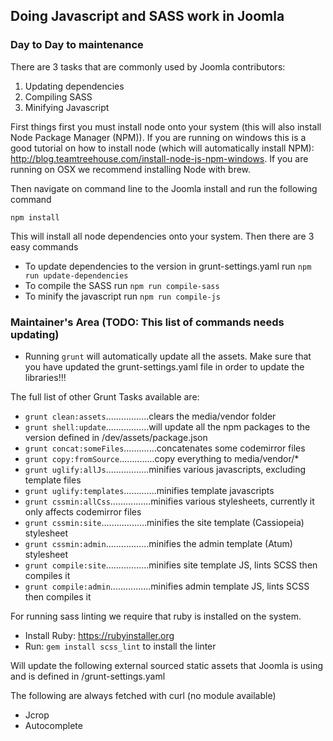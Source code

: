 ## Doing Javascript and SASS work in Joomla
### Day to Day to maintenance
There are 3 tasks that are commonly used by Joomla contributors:

1. Updating dependencies
2. Compiling SASS
3. Minifying Javascript

First things first you must install node onto your system (this will also install Node Package Manager (NPM)). If you
are running on windows this is a good tutorial on how to install node (which will automatically install NPM):
http://blog.teamtreehouse.com/install-node-js-npm-windows. If you are running on OSX we recommend installing Node with
brew.

Then navigate on command line to the Joomla install and run the following command

`npm install`

This will install all node dependencies onto your system. Then there are 3 easy commands

* To update dependencies to the version in grunt-settings.yaml run `npm run update-dependencies`
* To compile the SASS run `npm run compile-sass`
* To minify the javascript run `npm run compile-js`


### Maintainer's Area (TODO: This list of commands needs updating)
- Running `grunt` will automatically update all the assets. Make sure that you have updated the grunt-settings.yaml file in
order to update the libraries!!!

The full list of other Grunt Tasks available are:

- `grunt clean:assets`.................clears the media/vendor folder
- `grunt shell:update`.................will update all the npm packages to the version defined in /dev/assets/package.json
- `grunt concat:someFiles`.............concatenates some codemirror files
- `grunt copy:fromSource`..............copy everything to media/vendor/*
- `grunt uglify:allJs`.................minifies various javascripts, excluding template files
- `grunt uglify:templates`.............minifies template javascripts
- `grunt cssmin:allCss`................minifies various stylesheets, currently it only affects codemirror files
- `grunt cssmin:site`..................minifies the site template (Cassiopeia) stylesheet
- `grunt cssmin:admin`.................minifies the admin template (Atum) stylesheet
- `grunt compile:site`.................minifies site template JS, lints SCSS then compiles it
- `grunt compile:admin`................minifies admin template JS, lints SCSS then compiles it

For running sass linting we require that ruby is installed on the system.

- Install Ruby:  https://rubyinstaller.org
- Run: `gem install scss_lint` to install the linter

Will update the following external sourced static assets that Joomla is using and is defined in /grunt-settings.yaml


The following are always fetched with curl (no module available)

- Jcrop
- Autocomplete
